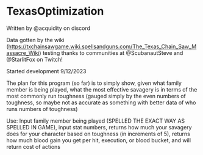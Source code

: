 # TexasOptimization
 
Written by @acquidity on discord

Data gotten by the wiki (https://txchainsawgame.wiki.spellsandguns.com/The_Texas_Chain_Saw_Massacre_Wiki) testing thanks to 
communities at @ScubanautSteve and @StarlitFox on Twitch!

Started development 9/12/2023

The plan for this program (so far) is to simply show, given what family member is being played, what the most effective savagery is
in terms of the most commonly run toughness (gauged simply by the even numbers of toughness, so maybe not as accurate as something
with better data of who runs numbers of toughness)

Use: Input family member being played (SPELLED THE EXACT WAY AS SPELLED IN GAME), input stat numbers, returns how much your savagery
does for your character based on toughness (in increments of 5), returns how much blood gain you get per hit, execution, or blood
bucket, and will return cost of actions
